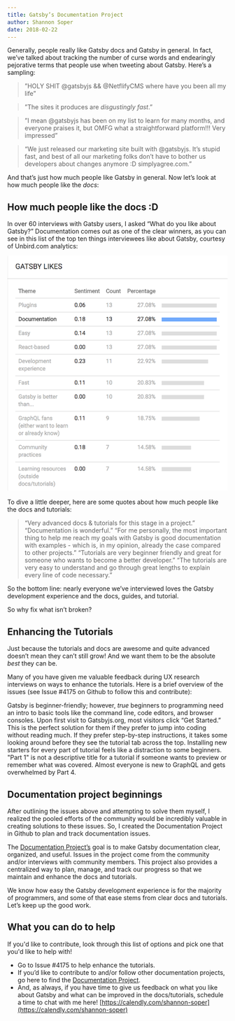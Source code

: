 ```yaml
---
title: Gatsby’s Documentation Project
author: Shannon Soper
date: 2018-02-22
---
```


Generally, people really like Gatsby docs and Gatsby in general. In fact, we’ve talked about tracking the number of curse words and endearingly pejorative terms that people use when tweeting about Gatsby. Here’s a sampling:

>”HOLY SHIT @gatsbyjs && @NetflifyCMS where have you been all my life”

>”The sites it produces are *disgustingly fast*.”

>”I mean @gatsbyjs has been on my list to learn for many months, and everyone praises it, but OMFG what a straightforward platform!!! Very impressed”

> “We just released our marketing site built with @gatsbyjs. It’s stupid fast, and best of all our marketing folks don’t have to bother us developers about changes anymore :D simplyagree.com.”

And that’s just how much people like Gatsby in general. Now let’s look at how much people like the _docs_:

## How much people like the docs :D

In over 60 interviews with Gatsby users, I asked “What do you like about Gatsby?” Documentation comes out as one of the clear winners, as you can see in this list of the top ten things interviewees like about Gatsby, courtesy of Unbird.com analytics:

![Unbird.com analytics screenshot](unbird-gatsby-likes.png)

To dive a little deeper, here are some quotes about how much people like the docs and tutorials:

> “Very advanced docs & tutorials for this stage in a project.”
> “Documentation is wonderful.”
> “For me personally, the most important thing to help me reach my goals with Gatsby is good documentation with examples - which is, in my opinion, already the case compared to other projects.”
> “Tutorials are very beginner friendly and great for someone who wants to become a better developer.”
> “The tutorials are very easy to understand and go through great lengths to explain every line of code necessary.”

So the bottom line: nearly everyone we’ve interviewed loves the Gatsby development experience and the docs, guides, and tutorial. 

So why fix what isn’t broken?

## Enhancing the Tutorials

Just because the tutorials and docs are awesome and quite advanced doesn’t mean they can’t still grow! And we want them to be the absolute _best_ they can be.

Many of you have given me valuable feedback during UX research interviews on ways to enhance the tutorials. Here is a brief overview of the issues (see Issue #4175 on Github to follow this and contribute):

Gatsby is beginner-friendly; however, _true_ beginners to programming need an intro to basic tools like the command line, code editors, and browser consoles.
Upon first visit to Gatsbyjs.org, most visitors click “Get Started.” This is the perfect solution for them if they prefer to jump into coding without reading much. If they prefer step-by-step instructions, it takes some looking around before they see the tutorial tab across the top.
Installing new starters for every part of tutorial feels like a distraction to some beginners.
"Part 1" is not a descriptive title for a tutorial if someone wants to preview or remember what was covered.
Almost everyone is new to GraphQL and gets overwhelmed by Part 4.

## Documentation project beginnings

After outlining the issues above and attempting to solve them myself, I realized the pooled efforts of the community would be incredibly valuable in creating solutions to these issues. So, I created the Documentation Project in Github to plan and track documentation issues.

The [Documentation Project’s](https://github.com/gatsbyjs/gatsby/projects/3) goal is to make Gatsby documentation clear, organized, and useful. Issues in the project come from the community and/or interviews with community members. This project also provides a centralized way to plan, manage, and track our progress so that we maintain and enhance the docs and tutorials.

We know how easy the Gatsby development experience is for the majority of programmers, and some of that ease stems from clear docs and tutorials. Let’s keep up the good work.

## What you can do to help
If you'd like to contribute, look through this list of options and pick one that you'd like to help with! 
* Go to Issue #4175 to help enhance the tutorials. 
* If you’d like to contribute to and/or follow other documentation projects, go here to find the [Documentation Project](https://github.com/gatsbyjs/gatsby/projects/3). 
* And, as always, if you have time to give us feedback on what you like about Gatsby and what can be improved in the docs/tutorials, schedule a time to chat with me here! [https://calendly.com/shannon-soper](https://calendly.com/shannon-soper)
